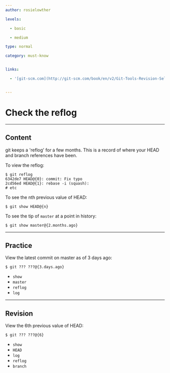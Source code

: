 ```yaml
---
author: rosielowther

levels:

  - basic

  - medium

type: normal

category: must-know


links:

  - '[git-scm.com](http://git-scm.com/book/en/v2/Git-Tools-Revision-Selection){website}'


---
```


# Check the reflog

---
## Content

git keeps a 'reflog' for a few months. This is a record of where your HEAD and branch references have been.

To view the reflog:
```
$ git reflog
6342de7 HEAD@{0}: commit: Fix typo
2cd56ed HEAD@{1}: rebase -i (squash):
# etc
```

To see the nth previous value of HEAD:
```
$ git show HEAD@{n}
```
To see the tip of `master` at a point in history:
```
$ git show master@{2.months.ago}
```

---
## Practice

View the latest commit on master as of 3 days ago:
```
$ git ??? ???@{3.days.ago}
```

* `show`
* `master`
* `reflog`
* `log`

---
## Revision

View the 6th previous value of HEAD:
```
$ git ??? ???@{6}
```

* `show`
* `HEAD`
* `log`
* `reflog`
* `branch`

